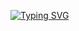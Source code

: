 <a href="https://git.io/typing-svg"><img src="https://readme-typing-svg.herokuapp.com?font=Fira+Code&pause=1000&color=002597&background=FFFFFF00&center=true&vCenter=true&width=438&height=51&lines=Antonio+Cotrina+Polo" alt="Typing SVG" /></a>
